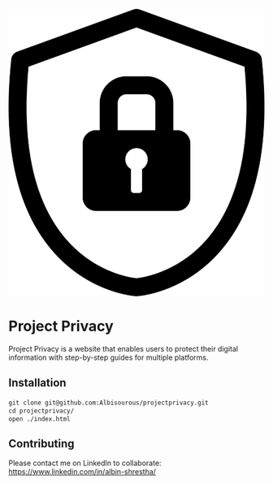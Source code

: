 ![Logo](lock.png)

# Project Privacy

Project Privacy is a website that enables users to protect their digital information with step-by-step guides for multiple platforms.

## Installation

```
git clone git@github.com:Albisourous/projectprivacy.git
cd projectprivacy/
open ./index.html
```

## Contributing

Please contact me on LinkedIn to collaborate: https://www.linkedin.com/in/albin-shrestha/
